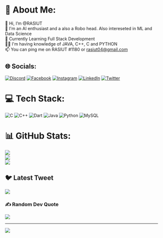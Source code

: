 # 💫 About Me:
👋 Hi, I’m @RASIUT<br>👀 I'm an AI enthusiast and a also a Robo head. Also intereseted in ML and Data Science<br>🌱 Currently Learning Full Stack Development<br>👨‍💻 I'm having knowledge of JAVA, C++, C and PYTHON<br>📫 You can ping me on RASIUT #1180 or rasiut04@gmail.com


## 🌐 Socials:
[![Discord](https://img.shields.io/badge/Discord-%237289DA.svg?logo=discord&logoColor=white)](https://discord.gg/RASIUT#1180) [![Facebook](https://img.shields.io/badge/Facebook-%231877F2.svg?logo=Facebook&logoColor=white)](https://facebook.com/@RASIUT) [![Instagram](https://img.shields.io/badge/Instagram-%23E4405F.svg?logo=Instagram&logoColor=white)](https://instagram.com/rasiut_2901) [![LinkedIn](https://img.shields.io/badge/LinkedIn-%230077B5.svg?logo=linkedin&logoColor=white)](https://linkedin.com/in/rahul-mansingh-rout-839196243) [![Twitter](https://img.shields.io/badge/Twitter-%231DA1F2.svg?logo=Twitter&logoColor=white)](https://twitter.com/@R_M_Rout) 

# 💻 Tech Stack:
![C](https://img.shields.io/badge/c-%2300599C.svg?style=for-the-badge&logo=c&logoColor=white) ![C++](https://img.shields.io/badge/c++-%2300599C.svg?style=for-the-badge&logo=c%2B%2B&logoColor=white) ![Dart](https://img.shields.io/badge/dart-%230175C2.svg?style=for-the-badge&logo=dart&logoColor=white) ![Java](https://img.shields.io/badge/java-%23ED8B00.svg?style=for-the-badge&logo=java&logoColor=white) ![Python](https://img.shields.io/badge/python-3670A0?style=for-the-badge&logo=python&logoColor=ffdd54) ![MySQL](https://img.shields.io/badge/mysql-%2300f.svg?style=for-the-badge&logo=mysql&logoColor=white)
# 📊 GitHub Stats:
![](https://github-readme-stats.vercel.app/api?username=RASIUT&theme=dark&hide_border=false&include_all_commits=false&count_private=false)<br/>
![](https://github-readme-streak-stats.herokuapp.com/?user=RASIUT&theme=dark&hide_border=false)<br/>
![](https://github-readme-stats.vercel.app/api/top-langs/?username=RASIUT&theme=dark&hide_border=false&include_all_commits=false&count_private=false&layout=compact)

## 🐦 Latest Tweet
[![](https://gtce.itsvg.in/api?username=@R_M_Rout)](https://github.com/VishwaGauravIn/github-twitter-card-embed)

### ✍️ Random Dev Quote
![](https://quotes-github-readme.vercel.app/api?type=horizontal&theme=radical)

---
[![](https://visitcount.itsvg.in/api?id=RASIUT&icon=0&color=0)](https://visitcount.itsvg.in)

<!-- Proudly created with GPRM ( https://gprm.itsvg.in ) -->
